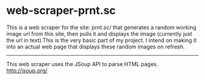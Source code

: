 # web-scraper-prnt.sc

This is a web scraper for the site: prnt.sc/ that generates a random working image url from this site, then pulls it and displays the image (currently just the url in text).This is the very basic part of my project. 
I intend on making it into an actual web page that displays these random images on refresh.

-------------------------

This web scraper uses the JSoup API to parse HTML pages.
http://jsoup.org/

